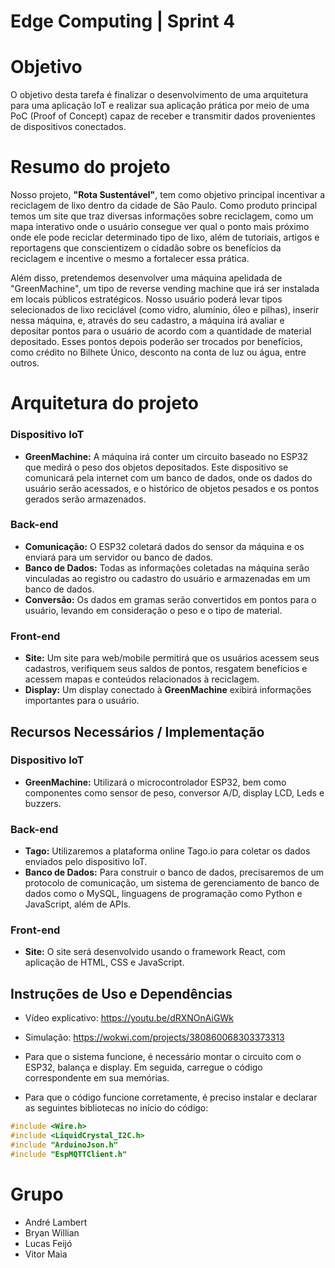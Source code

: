 # Edge Computing | Sprint 4

# Objetivo
O objetivo desta tarefa é finalizar o desenvolvimento de uma arquitetura para uma aplicação loT e realizar sua aplicação prática por meio de uma PoC (Proof of Concept) capaz de receber e transmitir dados provenientes de dispositivos conectados.

# Resumo do projeto
Nosso projeto, <b>"Rota Sustentável"</b>, tem como objetivo principal incentivar a reciclagem de lixo dentro da cidade de São Paulo. Como produto principal temos um site que traz diversas informações sobre reciclagem, como um mapa interativo onde o usuário consegue ver qual o ponto mais próximo onde ele pode reciclar determinado tipo de lixo, além de tutoriais, artigos e reportagens que conscientizem o cidadão sobre os benefícios da reciclagem e incentive o mesmo a fortalecer essa prática. 

Além disso, pretendemos desenvolver uma máquina apelidada de "GreenMachine", um tipo de reverse vending machine que irá ser instalada em locais públicos estratégicos. Nosso usuário poderá levar tipos selecionados de lixo reciclável (como vidro, alumínio, óleo e pilhas), inserir nessa máquina, e, através do seu cadastro, a máquina irá avaliar e depositar pontos para o usuário de acordo com a quantidade de material depositado. Esses pontos depois poderão ser trocados por benefícios, como crédito no Bilhete Único, desconto na conta de luz ou água, entre outros. 

# Arquitetura do projeto

### Dispositivo IoT
- **GreenMachine:** A máquina irá conter um circuito baseado no ESP32 que medirá o peso dos objetos depositados. Este dispositivo se comunicará pela internet com um banco de dados, onde os dados do usuário serão acessados, e o histórico de objetos pesados e os pontos gerados serão armazenados.

### Back-end
- **Comunicação:** O ESP32 coletará dados do sensor da máquina e os enviará para um servidor ou banco de dados.
- **Banco de Dados:** Todas as informações coletadas na máquina serão vinculadas ao registro ou cadastro do usuário e armazenadas em um banco de dados.
- **Conversão:** Os dados em gramas serão convertidos em pontos para o usuário, levando em consideração o peso e o tipo de material.

### Front-end
- **Site:** Um site para web/mobile permitirá que os usuários acessem seus cadastros, verifiquem seus saldos de pontos, resgatem benefícios e acessem mapas e conteúdos relacionados à reciclagem.
- **Display:** Um display conectado à **GreenMachine** exibirá informações importantes para o usuário.

## Recursos Necessários / Implementação

### Dispositivo IoT

- **GreenMachine:** Utilizará o microcontrolador ESP32, bem como componentes como sensor de peso, conversor A/D, display LCD, Leds e buzzers.

### Back-end

- **Tago:** Utilizaremos a plataforma online Tago.io para coletar os dados enviados pelo dispositivo IoT.
- **Banco de Dados:** Para construir o banco de dados, precisaremos de um protocolo de comunicação, um sistema de gerenciamento de banco de dados como o MySQL, linguagens de programação como Python e JavaScript, além de APIs.

### Front-end

- **Site:** O site será desenvolvido usando o framework React, com aplicação de HTML, CSS e JavaScript.

## Instruções de Uso e Dependências

- Vídeo explicativo: https://youtu.be/dRXNOnAiGWk
- Simulação: https://wokwi.com/projects/380860068303373313

- Para que o sistema funcione, é necessário montar o circuito com o ESP32, balança e display. Em seguida, carregue o código correspondente em sua memórias.
- Para que o código funcione corretamente, é preciso instalar e declarar as seguintes bibliotecas no início do código:

```c
#include <Wire.h>
#include <LiquidCrystal_I2C.h>
#include "ArduinoJson.h"
#include "EspMQTTClient.h"
```

# Grupo
- André Lambert
- Bryan Willian
- Lucas Feijó
- Vitor Maia
